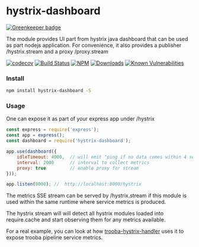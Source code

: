 hystrix-dashboard
=================

[![Greenkeeper badge](https://badges.greenkeeper.io/dimichgh/hystrix-dashboard.svg)](https://greenkeeper.io/)

The module provides UI part from hystrix java dashboard that can be used as part nodejs application.
For convenience, it also provides a publisher /hystrix.stream and a proxy /proxy.stream

[![codecov](https://codecov.io/gh/dimichgh/hystrix-dashboard/branch/master/graph/badge.svg)](https://codecov.io/gh/dimichgh/hystrix-dashboard)
[![Build Status](https://travis-ci.org/dimichgh/hystrix-dashboard.svg?branch=master)](https://travis-ci.org/dimichgh/hystrix-dashboard) [![NPM](https://img.shields.io/npm/v/hystrix-dashboard.svg)](https://www.npmjs.com/package/hystrix-dashboard)
[![Downloads](https://img.shields.io/npm/dm/hystrix-dashboard.svg)](http://npm-stat.com/charts.html?package=hystrix-dashboard)
[![Known Vulnerabilities](https://snyk.io/test/github/dimichgh/hystrix-dashboard/badge.svg)](https://snyk.io/test/github/dimichgh/hystrix-dashboard)


### Install

```bash
npm install hystrix-dashboard -S
```

### Usage

One can expose it as part of your express app under /hystrix

```js
const express = require('express');
const app = express();
const dashboard = require('hystrix-dashboard');

app.use(dashboard({
    idleTimeout: 4000,  // will emit "ping if no data comes within 4 seconds,
    interval: 2000      // interval to collect metrics
    proxy: true         // enable proxy for stream
}));

app.listen(8000); //  http://localhost:8000/hystrix
```

The metrics SSE stream can be served by /hystrix.stream if this module is used within the same runtime where service metrics is produced.

The hystrix stream will will detect all hystrix modules loaded into require.cache and start observing them for any metrics available.

For a real example, you can look at how [trooba-hystrix-handler](https://github.com/trooba/trooba-hystrix-handler) uses it to expose trooba pipeline service metrics.
